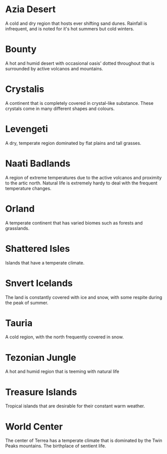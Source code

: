 # Azia Desert

A cold and dry region that hosts ever shifting sand dunes. Rainfall is infrequent, and is noted for it's hot summers but cold winters.

# Bounty

A hot and humid desert with occasional oasis' dotted throughout that is surrounded by active volcanos and mountains.

# Crystalis

A continent that is completely covered in crystal-like substance. These crystals come in many different shapes and colours.

# Levengeti

A dry, temperate region dominated by flat plains and tall grasses.

# Naati Badlands

A region of extreme temperatures due to the active volcanos and proximity to the artic north. Natural life is extremely hardy to deal with the frequent temperature changes.

# Orland

A temperate continent that has varied biomes such as forests and grasslands.

# Shattered Isles

Islands that have a temperate climate.

# Snvert Icelands

The land is constantly covered with ice and snow, with some respite during the peak of summer.

# Tauria

A cold region, with the north frequently covered in snow.

# Tezonian Jungle

A hot and humid region that is teeming with natural life

# Treasure Islands

Tropical islands that are desirable for their constant warm weather.

# World Center

The center of Terrea has a temperate climate that is dominated by the Twin Peaks mountains. The birthplace of sentient life.